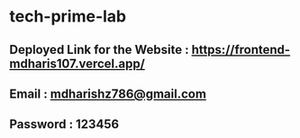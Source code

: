 # tech-prime-lab

## Deployed Link for the Website : https://frontend-mdharis107.vercel.app/

## Email : mdharishz786@gmail.com

## Password : 123456
